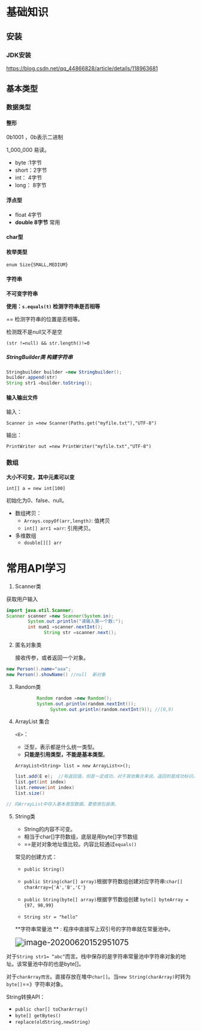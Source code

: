 # 基础知识

## 安装

### JDK安装

https://blog.csdn.net/qq_44866828/article/details/118963681





## 基本类型

### 数据类型

#### 整形

0b1001 ，0b表示二进制

1_000_000 易读。

* byte :1字节
* short：2字节
* int： 4字节
* long： 8字节



#### 浮点型

* float 4字节
* **double 8字节** 常用



####  char型

#### 枚举类型

`enum Size{SMALL,MEDIUM}`



#### 字符串

**不可变字符串**

**使用：`s.equals(t)` 检测字符串是否相等**

== 检测字符串的位置是否相等。



检测既不是null又不是空

`(str !=null) && str.length()!=0`



##### StringBuilder类 构建字符串

```java
Stringbuilder builder =new Stringbuilder();
builder.append(str)
String str1 =builder.toString();  
```



#### 输入输出文件

输入：

`Scanner in =new Scanner(Paths.get("myfile.txt"),"UTF-8")`

输出：

`PrintWriter out =new PrintWriter("myfile.txt","UTF-8")`



### 数组

**大小不可变，其中元素可以变**

`int[] a = new int[100]`

初始化为0、false、null。



* 数组拷贝：
  * `Arrays.copyOf(arr,length)`: 值拷贝
  * `int[] arr1 =arr`: 引用拷贝。
* 多维数组
  * `double[][] arr`













# 常用API学习

1. Scanner类

获取用户输入

```java
import java.util.Scanner; 
Scanner scanner =new Scanner(System.in);
        System.out.println("请输入第一个数:");
        int num1 =scanner.nextInt();
			  String str =scanner.next();
```



2. 匿名对象类

   接收传参，或者返回一个对象。

```java
new Person().name="aaa";
new Person().showName() //null  新对象
```



3. Random类

   ```java
           Random random =new Random();
           System.out.println(random.nextInt());
   				System.out.println(random.nextInt(9)); //[0,9)
   ```

   

4. ArrayList 集合

   `<E>`：

   * 泛型，表示都是什么统一类型。
   * **只能是引用类型，不能是基本类型**。

   `ArrayList<String> list = new ArrayList<>();`

   ```java
   list.add(E e);  //有返回值，但是一定成功，对于其他集合来说。返回的是成功标识。
   list.get(int index)
   list.remove(int index)
   list.size()  
   ```

   

```java
// 向ArrayList中存入基本类型数据。要使用包装类。
```



5. String类

   * String的内容不可变。
   * 相当于char[]字符数组，底层是用byte[]字节数组
   * ==是对对象地址值比较。内容比较通过`equals()`

   

   常见的创建方式：

   * `public String()`
   * `public String(char[] array)`根据字符数组创建对应字符串:`char[] charArray={'A','B','C'}`
   * `public String(byte[] array)`根据字节数组创建 `byte[] byteArray ={97, 98,99}`

   

   * `String str = "hello"`

   

   **字符串常量池 ** : 程序中直接写上双引号的字符串就在常量池中。 

   

   

   <img src="https://tva1.sinaimg.cn/large/007S8ZIlgy1gfysevyo2nj322d0u0nmu.jpg" alt="image-20200620152951075" style="zoom:150%;" />

对于`String str1= “abc”`而言。栈中保存的是字符串常量池中字符串对象的地址。该常量池中存的也是byte[]。

对于`charArray而言`。直接存放在堆中`char[]`。当`new String(charArray)`时转为`byte[]`==》字符串对象。





String转换API：

* `public char[] toCharArray()`
* `byte[] getBytes()`
* `replace(oldString,newString)`

